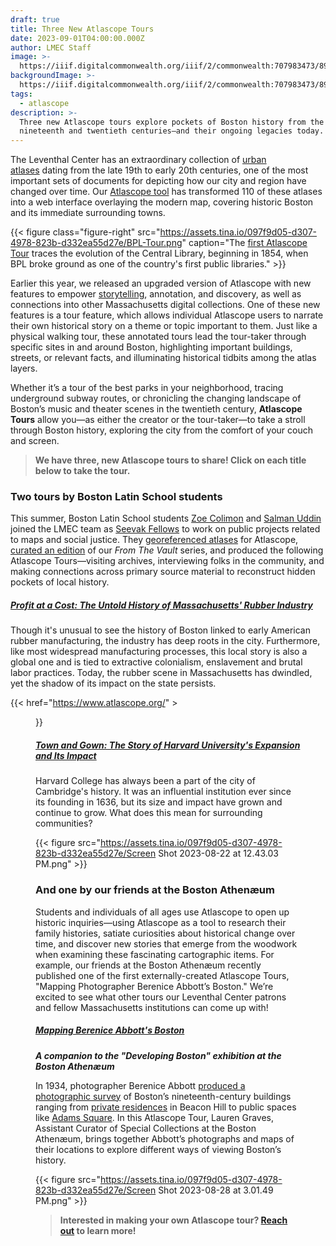 ```yaml
---
draft: true
title: Three New Atlascope Tours
date: 2023-09-01T04:00:00.000Z
author: LMEC Staff
image: >-
  https://iiif.digitalcommonwealth.org/iiif/2/commonwealth:707983473/895,1051,7271,3643/1200,/0/default.jpg
backgroundImage: >-
  https://iiif.digitalcommonwealth.org/iiif/2/commonwealth:707983473/895,1051,7271,3643/1200,/0/default.jpg
tags:
  - atlascope
description: >-
  Three new Atlascope tours explore pockets of Boston history from the
  nineteenth and twentieth centuries—and their ongoing legacies today.
---
```


The Leventhal Center has an extraordinary collection of [urban atlases](https://collections.leventhalmap.org/search?utf8=%E2%9C%93\&f%5Bcollection_name_ssim%5D%5B%5D=Urban+Maps+%28Collection+of+Distinction%29\&f%5Bsubject_facet_ssim%5D%5B%5D=Boston+%28Mass.%29--Maps\&search_field=dummy_range\&range%5Bdate_facet_yearly_itim%5D%5Bbegin%5D=1860\&range%5Bdate_facet_yearly_itim%5D%5Bend%5D=1950\&commit=Apply) dating from the late 19th to early 20th centuries, one of the most important sets of documents for depicting how our city and region have changed over time. Our [Atlascope tool](https://www.atlascope.org/) has transformed 110 of these atlases into a web interface overlaying the modern map, covering historic Boston and its immediate surrounding towns.

{{< figure class="figure-right" src="https://assets.tina.io/097f9d05-d307-4978-823b-d332ea55d27e/BPL-Tour.png" caption="The [first Atlascope Tour](https://www.atlascope.org/#/view:tour$tour:346059865907527756) traces the evolution of the Central Library, beginning in 1854, when BPL broke ground as one of the country's first public libraries." >}}

Earlier this year, we released an upgraded version of Atlascope with new features to empower [storytelling](https://www.atlascope.org), annotation, and discovery, as well as connections into other Massachusetts digital collections. One of these new features is a tour feature, which allows individual Atlascope users to narrate their own historical story on a theme or topic important to them. Just like a physical walking tour, these annotated tours lead the tour-taker through specific sites in and around Boston, highlighting important buildings, streets, or relevant facts, and illuminating historical tidbits among the atlas layers.

Whether it’s a tour of the best parks in your neighborhood, tracing underground subway routes, or chronicling the changing landscape of Boston’s music and theater scenes in the twentieth century, **Atlascope Tours** allow you—as either the creator or the tour-taker—to take a stroll through Boston history, exploring the city from the comfort of your couch and screen.

> **We have three, new Atlascope tours to share! Click on each title below to take the tour.**

### Two tours by Boston Latin School students

This summer, Boston Latin School students [Zoe Colimon](https://www.leventhalmap.org/about/people/zoe-colimon/) and [Salman Uddin](https://www.leventhalmap.org/about/people/salman-uddin/) joined the LMEC team as [Seevak Fellows](https://www.bls.org/apps/news/show_news.jsp?REC_ID=860904\&id=0) to work on public projects related to maps and social justice. They [georeferenced atlases](https://cartinal.leventhalmap.org/guides/georeference.html#background-information) for Atlascope, [curated an edition](https://www.leventhalmap.org/articles/ftv-highlights-map-projections/) of our *From The Vault* series, and produced the following Atlascope Tours—visiting archives, interviewing folks in the community, and making connections across primary source material to reconstruct hidden pockets of local history.

##### [Profit at a Cost: The Untold History of Massachusetts' Rubber Industry](https://www.atlascope.org)

Though it's unusual to see the history of Boston linked to early American rubber manufacturing, the industry has deep roots in the city. Furthermore, like most widespread manufacturing processes, this local story is also a global one and is tied to extractive colonialism, enslavement and brutal labor practices. Today, the rubber scene in Massachusetts has dwindled, yet the shadow of its impact on the state persists. 

{{\< href="https://www.atlascope.org/" ><figure src="https://assets.tina.io/097f9d05-d307-4978-823b-d332ea55d27e/rubber-story.png" >}}

##### [Town and Gown: The Story of Harvard University's Expansion and Its Impact](https://www.atlascope.org)

Harvard College has always been a part of the city of Cambridge's history. It was an influential institution ever since its founding in 1636, but its size and impact have grown and continue to grow. What does this mean for surrounding communities?

{{< figure src="https://assets.tina.io/097f9d05-d307-4978-823b-d332ea55d27e/Screen Shot 2023-08-22 at 12.43.03 PM.png" >}}

### And one by our friends at the Boston Athenæum

Students and individuals of all ages use Atlascope to open up historic inquiries—using Atlascope as a tool to research their family histories, satiate curiosities about historical change over time, and discover new stories that emerge from the woodwork when examining these fascinating cartographic items. For example, our friends at the Boston Athenæum recently published one of the first externally-created Atlascope Tours, "Mapping Photographer Berenice Abbott’s Boston." We’re excited to see what other tours our Leventhal Center patrons and fellow Massachusetts institutions can come up with!

##### [Mapping Berenice Abbott's Boston](https://www.atlascope.org)

***A companion to the "Developing Boston" exhibition at the Boston Athenæum***

In 1934, photographer Berenice Abbott [produced a photographic survey](https://bostonathenaeum.org/visit/exhibitions/abbott-schwachman/) of Boston’s nineteenth-century buildings ranging from [private residences](https://cdm.bostonathenaeum.org/digital/collection/p16057coll8/id/27/rec/23) in Beacon Hill to public spaces like [Adams Square](https://cdm.bostonathenaeum.org/digital/collection/p16057coll8/id/14/rec/14). In this Atlascope Tour, Lauren Graves, Assistant Curator of Special Collections at the Boston Athenæum, brings together Abbott’s photographs and maps of their locations to explore different ways of viewing Boston’s history.

{{< figure src="https://assets.tina.io/097f9d05-d307-4978-823b-d332ea55d27e/Screen Shot 2023-08-28 at 3.01.49 PM.png" >}}

> **Interested in making your own Atlascope tour? [Reach out](mailto:info@leventhalmap.org) to learn more!**
